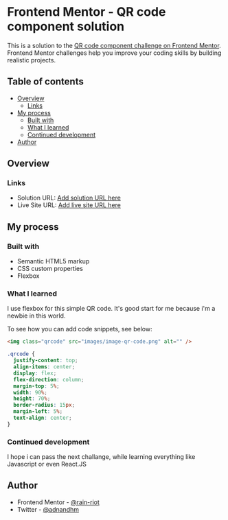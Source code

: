 # Frontend Mentor - QR code component solution

This is a solution to the [QR code component challenge on Frontend Mentor](https://www.frontendmentor.io/challenges/qr-code-component-iux_sIO_H). Frontend Mentor challenges help you improve your coding skills by building realistic projects.

## Table of contents

- [Overview](#overview)
  - [Links](#links)
- [My process](#my-process)
  - [Built with](#built-with)
  - [What I learned](#what-i-learned)
  - [Continued development](#continued-development)
- [Author](#author)

## Overview

### Links

- Solution URL: [Add solution URL here](https://your-solution-url.com)
- Live Site URL: [Add live site URL here](https://your-live-site-url.com)

## My process

### Built with

- Semantic HTML5 markup
- CSS custom properties
- Flexbox

### What I learned

I use flexbox for this simple QR code. It's good start for me because i'm a newbie in this world.

To see how you can add code snippets, see below:

```html
<img class="qrcode" src="images/image-qr-code.png" alt="" />
```

```css
.qrcode {
  justify-content: top;
  align-items: center;
  display: flex;
  flex-direction: column;
  margin-top: 5%;
  width: 90%;
  height: 70%;
  border-radius: 15px;
  margin-left: 5%;
  text-align: center;
}
```

### Continued development

I hope i can pass the next challange, while learning everything like Javascript or even React.JS

## Author

- Frontend Mentor - [@rain-riot](https://www.frontendmentor.io/profile/rain-riot)
- Twitter - [@adnandhm](https://www.twitter.com/adnandhm)
